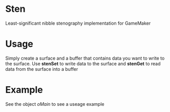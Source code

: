 # Sten
Least-significant nibble stenography implementation for GameMaker

# Usage

Simply create a surface and a buffer that contains data you want to write to the surface. Use **stenSet** to write data to the surface and **stenGet** to read data from the surface into a buffer

# Example
See the object *oMain* to see a useage example
